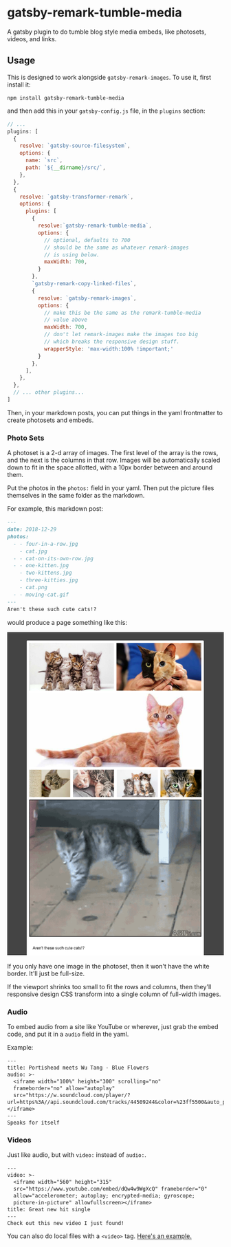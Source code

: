 # gatsby-remark-tumble-media

A gatsby plugin to do tumble blog style media embeds, like photosets,
videos, and links.

## Usage

This is designed to work alongside `gatsby-remark-images`.  To use it,
first install it:

```
npm install gatsby-remark-tumble-media
```

and then add this in your `gatsby-config.js` file, in the `plugins`
section:

```js
// ...
plugins: [
  {
    resolve: `gatsby-source-filesystem`,
    options: {
      name: `src`,
      path: `${__dirname}/src/`,
    },
  },
  {
    resolve: `gatsby-transformer-remark`,
    options: {
      plugins: [
        {
          resolve:`gatsby-remark-tumble-media`,
          options: {
            // optional, defaults to 700
            // should be the same as whatever remark-images
            // is using below.
            maxWidth: 700,
          }
        },
        `gatsby-remark-copy-linked-files`,
        {
          resolve: `gatsby-remark-images`,
          options: {
            // make this be the same as the remark-tumble-media
            // value above
            maxWidth: 700,
            // don't let remark-images make the images too big
            // which breaks the responsive design stuff.
            wrapperStyle: 'max-width:100% !important;'
          }
        },
      ],
    },
  },
  // ... other plugins...
]
```

Then, in your markdown posts, you can put things in the yaml
frontmatter to create photosets and embeds.

### Photo Sets

A photoset is a 2-d array of images.  The first level of the array is
the rows, and the next is the columns in that row.  Images will be
automatically scaled down to fit in the space allotted, with a 10px
border between and around them.

Put the photos in the `photos:` field in your yaml.  Then put the
picture files themselves in the same folder as the markdown.

For example, this markdown post:

```markdown
---
date: 2018-12-29
photos:
  - - four-in-a-row.jpg
    - cat.jpg
  - - cat-on-its-own-row.jpg
  - - one-kitten.jpg
    - two-kittens.jpg
    - three-kitties.jpg
    - cat.png
  - - moving-cat.gif
---
Aren't these such cute cats!?
```

would produce a page something like this:

![picture of photoset result](cat-photoset.png)

If you only have one image in the photoset, then it won't have the
white border.  It'll just be full-size.

If the viewport shrinks too small to fit the rows and columns, then
they'll responsive design CSS transform into a single column of
full-width images.

### Audio

To embed audio from a site like YouTube or wherever, just grab the
embed code, and put it in a `audio` field in the yaml.

Example:

```
---
title: Portishead meets Wu Tang - Blue Flowers
audio: >-
  <iframe width="100%" height="300" scrolling="no"
  frameborder="no" allow="autoplay"
  src="https://w.soundcloud.com/player/?url=https%3A//api.soundcloud.com/tracks/44509244&color=%23ff5500&auto_play=false&hide_related=false&show_comments=true&show_user=true&show_reposts=false&show_teaser=true&visual=true"></iframe>
---
Speaks for itself
```

### Videos

Just like audio, but with `video:` instead of `audio:`.

```
---
video: >-
  <iframe width="560" height="315"
  src="https://www.youtube.com/embed/dQw4w9WgXcQ" frameborder="0"
  allow="accelerometer; autoplay; encrypted-media; gyroscope;
  picture-in-picture" allowfullscreen></iframe>
title: Great new hit single
---
Check out this new video I just found!
```

You can also do local files with a `<video>` tag.  [Here's an
example.](https://github.com/isaacs/blog.izs.me/tree/master/src/pages/2014/04/adaytoromana-this-kinda-makes-me-uncomfortable)
